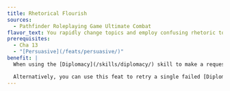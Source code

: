 ```yaml
---
title: Rhetorical Flourish
sources:
  - Pathfinder Roleplaying Game Ultimate Combat
flavor_text: You rapidly change topics and employ confusing rhetoric to distract people from your true intent.
prerequisites:
  - Cha 13
  - "[Persuasive](/feats/persuasive/)"
benefit: |
  When using the [Diplomacy](/skills/diplomacy/) skill to make a request or change a creature's attitude, you can use verbal misdirection. To do so, make a [Bluff](/skills/bluff/) check against that creature. If you succeed, you gain a +4 bonus on your next [Diplomacy](/skills/diplomacy/) check against that creature if the check is made within the next minute. If you fail by 5 or more, you instead take a --2 penalty on your next [Diplomacy](/skills/diplomacy/) check against that creature.

  Alternatively, you can use this feat to retry a single failed [Diplomacy](/skills/diplomacy/) check against a creature. You take a --4 penalty on your [Bluff](/skills/bluff/) check when using [Rhetorical Flourish](/feats/rhetorical-flourish/) in this way. If you succeed, rather than gaining this feat's normal bonus, you can retry your last [Diplomacy](/skills/diplomacy/) check against the creature if that check was made in the past minute.<span class="char-style-override-11"> </span>
---
```


